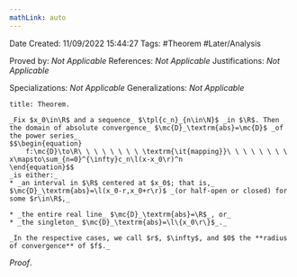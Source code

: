 ```yaml
---
mathLink: auto
---
```


<div class="topSpace"></div>

Date Created: 11/09/2022 15:44:27
Tags: #Theorem #Later/Analysis

Proved by: _Not Applicable_
References: _Not Applicable_
Justifications: _Not Applicable_

Specializations: _Not Applicable_
Generalizations: _Not Applicable_

``` ad-Theorem
title: Theorem.

_Fix $x_0\in\R$ and a sequence_ $\tpl{c_n}_{n\in\N}$ _in $\R$. Then the domain of absolute convergence_ $\mc{D}_\textrm{abs}=\mc{D}$ _of the power series_
$$\begin{equation}
    f:\mc{D}\to\R\ \ \ \ \ \ \ \ \textrm{\it{mapping}}\ \ \ \ \ \ \ \ x\mapsto\sum_{n=0}^{\infty}c_n\l(x-x_0\r)^n
\end{equation}$$
_is either:_
* _an interval in $\R$ centered at $x_0$; that is,_ $\mc{D}_\textrm{abs}=\l(x_0-r,x_0+r\r)$ _(or half-open or closed) for some $r\in\R$,_

* _the entire real line_ $\mc{D}_\textrm{abs}=\R$_, or_
* _the singleton_ $\mc{D}_\textrm{abs}=\l\{x_0\r\}$_._

_In the respective cases, we call $r$, $\infty$, and $0$ the **radius of convergence** of $f$._

```

_Proof_. 
